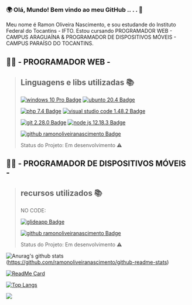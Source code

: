 ### 🌍 Olá, Mundo! Bem vindo ao meu GitHub .. . . 👋


Meu nome é Ramon Oliveira Nascimento, e sou estudande do Instituto Federal do Tocantins - IFTO.
Estou cursando PROGRAMADOR WEB - CAMPUS ARAGUAÍNA & PROGRAMADOR DE DISPOSITIVOS MÓVEIS - CAMPUS PARAÍSO DO TOCANTINS.

## 👨‍💻 - PROGRAMADOR WEB -

>## Linguagens e libs utilizadas :books:
>
>[![windows 10 Pro Badge](https://img.shields.io/badge/-10_PRO-000?style=flat&color=grey&logo=Windows&logoColor=white&label=Windows&labelColor=black)](https://www.microsoft.com/pt-br/windows)
>[![ubunto 20.4 Badge](https://img.shields.io/badge/-20.4-000?style=flat&color=grey&logo=Ubuntu&logoColor=white&label=Ubuntu&labelColor=black)](https://ubuntu.com)
>
>[![php 7.4 Badge](https://img.shields.io/badge/-7.4-000?style=flat&color=grey&logo=Php&logoColor=white&label=Php&labelColor=black)](https://www.php.net)
>[![visual studio code 1.48.2 Badge](https://img.shields.io/badge/-1.48.2-000?style=flat&color=grey&logo=visual-studio-code&logoColor=white&label=visual_studio_code&labelColor=black)](https://code.visualstudio.com)
>
>[![git 2.28.0 Badge](https://img.shields.io/badge/-2.28.0-000?style=flat&color=grey&logo=Git&logoColor=white&label=Git&labelColor=black)](https://git-scm.com)
>[![node js 12.18.3 Badge](https://img.shields.io/badge/-12.18.3-000?style=flat&color=grey&logo=Node-js&logoColor=white&label=Node.JS&labelColor=black)](https://nodejs.org/en)
>
>[![github ramonoliveiranascimento Badge](https://img.shields.io/badge/-Ramon_Oliveira_Nascimento-000?style=flat&color=grey&logo=Github&logoColor=white&label=Github&labelColor=black)](https://github.com/ramonoliveiranascimento)
>
>Status do Projeto: Em desenvolvimento :warning:



## 👨‍💻 - PROGRAMADOR DE DISPOSITIVOS MÓVEIS -

>## recursos utilizados :books:
>
>NO CODE:
>
>[![glideapp Badge](https://img.shields.io/badge/-Aplicativos_Mobile-000?style=flat&color=grey&logo=glide-apps&logoColor=white&label=GlideApps&labelColor=black)](https://www.glideapps.com)
>
>[![github ramonoliveiranascimento Badge](https://img.shields.io/badge/-Ramon_Oliveira_Nascimento-000?style=flat&color=grey&logo=Github&logoColor=white&label=Github&labelColor=black)](https://github.com/ramonoliveiranascimento)
>
>Status do Projeto: Em desenvolvimento :warning:

![Anurag's github stats](https://github-readme-stats.vercel.app/api?username=ramonoliveiranascimento&show_icons=true&theme=dark)(https://github.com/ramonoliveiranascimento/github-readme-stats)



[![ReadMe Card](https://github-readme-stats.vercel.app/api/pin/?username=ramonoliveiranascimento&show_icons=true&theme=dark&repo=github-readme-stats)](https://github.com/ramonoliveiranascimento/github-readme-stats)



[![Top Langs](https://github-readme-stats.vercel.app/api/top-langs/?username=ramonoliveiranascimento&show_icons=true&theme=dark)](https://github.com/ramonoliveiranascimento/github-readme-stats)



<a href="https://github.com/ramonoliveiranascimento/convoychat">
  <img align="center" src="https://github-readme-stats.vercel.app/api/pin/?username=ramonoliveiranascimento&repo=convoychat&show_icons=true&theme=dark" />
</a>
